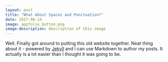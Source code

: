 ```yaml
---
layout: post
title: "What About Spaces and Punctuation?"
date: 2017-06-14
image: appfolio_button.png
image-description: description of this image
---
```


Well. Finally got around to putting this old website together. Neat thing about it - powered by [Jekyll](http://jekyllrb.com) and I can use Markdown to author my posts. It actually is a lot easier than I thought it was going to be.
